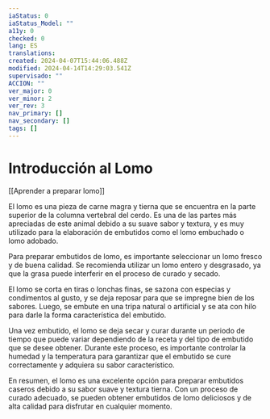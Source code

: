 ```yaml
---
iaStatus: 0
iaStatus_Model: ""
a11y: 0
checked: 0
lang: ES
translations: 
created: 2024-04-07T15:44:06.488Z
modified: 2024-04-14T14:29:03.541Z
supervisado: ""
ACCION: ""
ver_major: 0
ver_minor: 2
ver_rev: 3
nav_primary: []
nav_secondary: []
tags: []
---
```

# Introducción al Lomo

[[Aprender a preparar lomo]]

El lomo es una pieza de carne magra y tierna que se encuentra en la parte superior de la columna vertebral del cerdo. Es una de las partes más apreciadas de este animal debido a su suave sabor y textura, y es muy utilizado para la elaboración de embutidos como el lomo embuchado o lomo adobado.

Para preparar embutidos de lomo, es importante seleccionar un lomo fresco y de buena calidad. Se recomienda utilizar un lomo entero y desgrasado, ya que la grasa puede interferir en el proceso de curado y secado.

El lomo se corta en tiras o lonchas finas, se sazona con especias y condimentos al gusto, y se deja reposar para que se impregne bien de los sabores. Luego, se embute en una tripa natural o artificial y se ata con hilo para darle la forma característica del embutido.

Una vez embutido, el lomo se deja secar y curar durante un periodo de tiempo que puede variar dependiendo de la receta y del tipo de embutido que se desee obtener. Durante este proceso, es importante controlar la humedad y la temperatura para garantizar que el embutido se cure correctamente y adquiera su sabor característico.

En resumen, el lomo es una excelente opción para preparar embutidos caseros debido a su sabor suave y textura tierna. Con un proceso de curado adecuado, se pueden obtener embutidos de lomo deliciosos y de alta calidad para disfrutar en cualquier momento.
